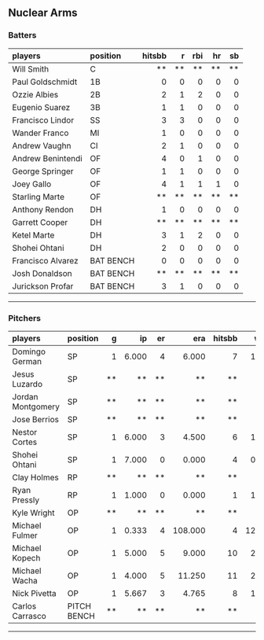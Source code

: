 ## Nuclear Arms

### Batters

 
|players           |position  | hitsbb|  r| rbi| hr| sb| 
|:-----------------|:---------|------:|--:|---:|--:|--:| 
|Will Smith        |C         |     **| **|  **| **| **| 
|Paul Goldschmidt  |1B        |      0|  0|   0|  0|  0| 
|Ozzie Albies      |2B        |      2|  1|   2|  0|  0| 
|Eugenio Suarez    |3B        |      1|  1|   0|  0|  0| 
|Francisco Lindor  |SS        |      3|  3|   0|  0|  0| 
|Wander Franco     |MI        |      1|  0|   0|  0|  0| 
|Andrew Vaughn     |CI        |      2|  1|   0|  0|  0| 
|Andrew Benintendi |OF        |      4|  0|   1|  0|  0| 
|George Springer   |OF        |      1|  1|   0|  0|  0| 
|Joey Gallo        |OF        |      4|  1|   1|  1|  0| 
|Starling Marte    |OF        |     **| **|  **| **| **| 
|Anthony Rendon    |DH        |      1|  0|   0|  0|  0| 
|Garrett Cooper    |DH        |     **| **|  **| **| **| 
|Ketel Marte       |DH        |      3|  1|   2|  0|  0| 
|Shohei Ohtani     |DH        |      2|  0|   0|  0|  0| 
|Francisco Alvarez |BAT BENCH |      0|  0|   0|  0|  0| 
|Josh Donaldson    |BAT BENCH |     **| **|  **| **| **| 
|Jurickson Profar  |BAT BENCH |      3|  1|   0|  0|  0| 


* * *

### Pitchers

 
|players           |position    |  g|    ip| er|     era| hitsbb|   whip| so|  w| sv| 
|:-----------------|:-----------|--:|-----:|--:|-------:|------:|------:|--:|--:|--:| 
|Domingo German    |SP          |  1| 6.000|  4|   6.000|      7|  1.167|  6|  0|  0| 
|Jesus Luzardo     |SP          | **|    **| **|      **|     **|     **| **| **| **| 
|Jordan Montgomery |SP          | **|    **| **|      **|     **|     **| **| **| **| 
|Jose Berrios      |SP          | **|    **| **|      **|     **|     **| **| **| **| 
|Nestor Cortes     |SP          |  1| 6.000|  3|   4.500|      6|  1.000|  7|  1|  0| 
|Shohei Ohtani     |SP          |  1| 7.000|  0|   0.000|      4|  0.571| 11|  1|  0| 
|Clay Holmes       |RP          | **|    **| **|      **|     **|     **| **| **| **| 
|Ryan Pressly      |RP          |  1| 1.000|  0|   0.000|      1|  1.000|  1|  0|  1| 
|Kyle Wright       |OP          | **|    **| **|      **|     **|     **| **| **| **| 
|Michael Fulmer    |OP          |  1| 0.333|  4| 108.000|      4| 12.000|  0|  0|  0| 
|Michael Kopech    |OP          |  1| 5.000|  5|   9.000|     10|  2.000|  9|  0|  0| 
|Michael Wacha     |OP          |  1| 4.000|  5|  11.250|     11|  2.750|  3|  0|  0| 
|Nick Pivetta      |OP          |  1| 5.667|  3|   4.765|      8|  1.412|  7|  1|  0| 
|Carlos Carrasco   |PITCH BENCH | **|    **| **|      **|     **|     **| **| **| **| 


* * *


